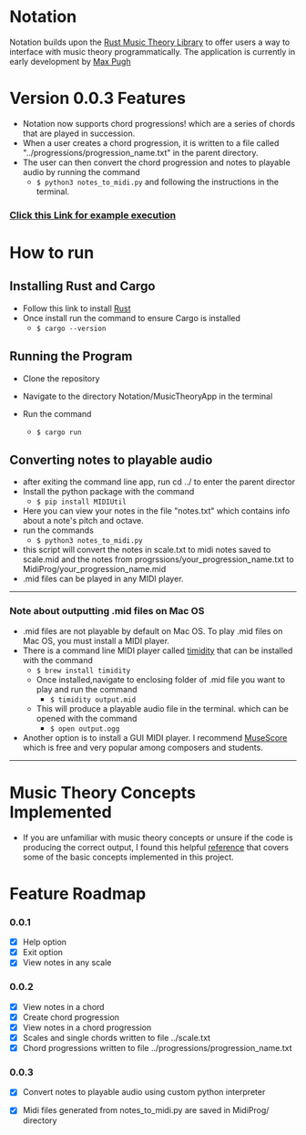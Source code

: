 # Notation
Notation builds upon the [Rust Music Theory Library](https://github.com/ozankasikci/rust-music-theory) to offer users a way to interface with music theory programmatically. The application is currently in early development by [Max Pugh](https://github.com/mpughcs)

# Version 0.0.3 Features
<!-- create indent -->
* Notation now supports chord progressions! which are a series of chords that are played in succession.
* When a user creates a chord progression, it is written to a file called "../progressions/progression_name.txt" in the parent directory.
* The user can then convert the chord progression and notes to playable audio by running the command
    * ```$ python3 notes_to_midi.py``` and following the instructions in the terminal.


### [Click this Link for example execution](https://www.youtube.com/watch?v=5GBCHi0R9Ak&feature=youtu.be)

# How to run

## Installing Rust and Cargo
* Follow this link to install [Rust](https://doc.rust-lang.org/book/ch01-01-installation.html)
* Once install run the command to ensure Cargo is installed
    * ```$ cargo --version```
## Running the Program
* Clone the repository
* Navigate to the directory Notation/MusicTheoryApp in the terminal
* Run the command

    * ```$ cargo run```
## Converting notes to playable audio
* after exiting the command line app, run cd ../ to enter the parent director 
* Install the python package with the command
    * ```$ pip install MIDIUtil```
* Here you can view your notes in the file "notes.txt" which contains info about a note's pitch and octave.
* run the commands
    * ``` $ python3 notes_to_midi.py ``` 
* this script will convert the notes in scale.txt to midi notes saved to scale.mid and the notes from progrssions/your_progression_name.txt to MidiProg/your_progression_name.mid
* .mid files can be played in any MIDI player.
---
### Note about outputting .mid files on Mac OS
* .mid files are not playable by default on Mac OS. To play .mid files on Mac OS, you must install a MIDI player. 
* There is a command line MIDI player called [timidity](https://www.mankier.com/1/timidity) that can be installed with the command
    * ```$ brew install timidity```
    * Once installed,navigate to enclosing folder of .mid file you want to play and run the command
        * ```$ timidity output.mid```
    * This will produce a playable audio file in the terminal. which can be opened with the command
        * ```$ open output.ogg```
* Another option is to install a GUI MIDI player. I recommend [MuseScore](https://musescore.org/en/download) which is free and very popular among composers and students.

---







# Music Theory Concepts Implemented 
- If you are unfamiliar with music theory concepts or unsure if the code is producing the correct output, I found this helpful [reference](https://www.thejazzpianosite.com/jazz-piano-lessons/the-basics/modes/) that covers some of the basic concepts implemented in this project. 
# Feature Roadmap
<!-- # make checklist  -->
### 0.0.1
- [x] Help option
- [x] Exit option
- [x] View notes in any scale

### 0.0.2
- [x] View notes in a chord
- [x] Create chord progression
- [x] View notes in a chord progression
- [x] Scales and single chords written to file ../scale.txt
- [x] Chord progressions written to file ../progressions/progression_name.txt

### 0.0.3
- [x] Convert notes to playable audio using custom python interpreter
- [x] Midi files generated from notes_to_midi.py are saved in MidiProg/ directory

